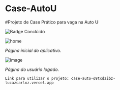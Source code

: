 # Case-AutoU
#Projeto de Case Prático para vaga na Auto U

![Badge Conclúido](https://img.shields.io/static/v1?label=STATUS&message=CONCLUÍDO&color=green&style=flat-square)

![home](https://user-images.githubusercontent.com/113362701/201491348-e02d1bdd-9e3d-4a10-a13e-c031d365f8d9.png)

*Página inicial do aplicativo.*

![image](https://user-images.githubusercontent.com/113362701/201491737-cea0da22-06a6-4bd1-a1bf-95206bbb49f6.png)

*Página do usuário logado.*


```
Link para utilizar o projeto: case-auto-o9txdzibz-lucazcarloz.vercel.app
```
